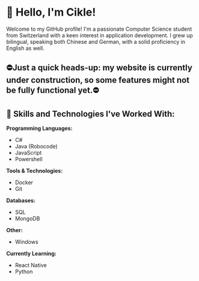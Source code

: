 # 👋 Hello, I'm Cikle!

Welcome to my GitHub profile! I'm a passionate Computer Science student from Switzerland with a keen interest in application development. I grew up bilingual, speaking both Chinese and German, with a solid proficiency in English as well.

## ⛔Just a quick heads-up: my website is currently under construction, so some features might not be fully functional yet.⛔

## 💼 Skills and Technologies I've Worked With:

**Programming Languages:**
- C#
- Java (Robocode)
- JavaScript
- Powershell

**Tools & Technologies:**
- Docker
- Git

**Databases:**
- SQL
- MongoDB

**Other:**
- Windows

**Currently Learning:**
- React Native
- Python 
